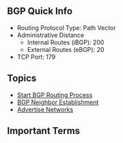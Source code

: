 ## BGP Quick Info

* Routing Protocol Type:  Path Vector
* Administrative Distance
    * Internal Routes (iBGP): 200
    * External Routes (eBGP): 20
* TCP Port: 179

## Topics

* [Start BGP Routing Process](start-bgp.md)
* [BGP Neighbor Establishment](bgp-neighbor-establishment.md)
* [Advertise Networks](bgp-network-advertisement.md)

## Important Terms
